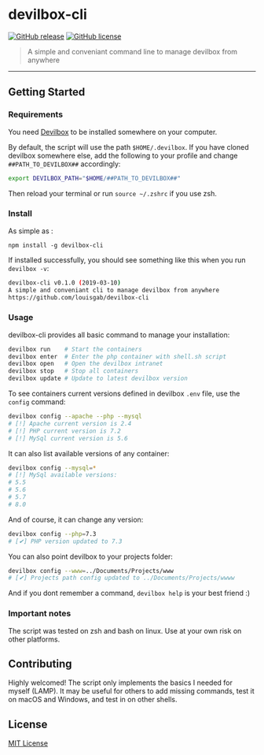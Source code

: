 # devilbox-cli
[![GitHub release](https://img.shields.io/github/tag/louisgab/devilbox-cli.svg?style=flat-square)](https://github.com/louisgab/devilbox-cli/releases/) [![GitHub license](https://img.shields.io/github/license/louisgab/devilbox-cli.svg?style=flat-square)](https://github.com/louisgab/devilbox-cli/blob/master/LICENSE)
> A simple and conveniant command line to manage devilbox from anywhere

---

## Getting Started

### Requirements
You need [Devilbox](https://github.com/cytopia/devilbox#quick-start) to be installed somewhere on your computer.

By default, the script will use the path `$HOME/.devilbox`.
If you have cloned devilbox somewhere else, add the following to your profile and change `##PATH_TO_DEVILBOX##` accordingly:
```sh
export DEVILBOX_PATH="$HOME/##PATH_TO_DEVILBOX##"
```
Then reload your terminal or run `source ~/.zshrc` if you use zsh.

### Install
As simple as :

```
npm install -g devilbox-cli
```

If installed successfully, you should see something like this when you run `devilbox -v`:
```sh
devilbox-cli v0.1.0 (2019-03-10)
A simple and conveniant cli to manage devilbox from anywhere
https://github.com/louisgab/devilbox-cli
```

### Usage
devilbox-cli provides all basic command to manage your installation:
```sh
devilbox run    # Start the containers
devilbox enter  # Enter the php container with shell.sh script
devilbox open   # Open the devilbox intranet
devilbox stop   # Stop all containers
devilbox update # Update to latest devilbox version
```

To see containers current versions defined in devilbox `.env` file, use the `config` command:
```sh
devilbox config --apache --php --mysql
# [!] Apache current version is 2.4
# [!] PHP current version is 7.2
# [!] MySql current version is 5.6
```

It can also list available versions of any container:
```sh
devilbox config --mysql=*
# [!] MySql available versions:
# 5.5
# 5.6
# 5.7
# 8.0
```

And of course, it can change any version:
```sh
devilbox config --php=7.3
# [✔] PHP version updated to 7.3
```

You can also point devilbox to your projects folder:
```sh
devilbox config --www=../Documents/Projects/www
# [✔] Projects path config updated to ../Documents/Projects/wwww
```

And if you dont remember a command, `devilbox help` is your best friend :)

### Important notes

The script was tested on zsh and bash on linux. Use at your own risk on other platforms.

## Contributing
Highly welcomed! The script only implements the basics I needed for myself (LAMP). It may be useful for others to add missing commands, test it on macOS and Windows, and test in on other shells.

## License
[MIT License](LICENSE.md)
